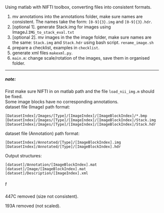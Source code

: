 Using matlab with NIFTI toolbox, converting files into consistent formats.

1. mv annotations into the annotations folder, make sure names are consistent. The names take the form:
`[0-9]{3}.img` and `[0-9]{3}.hdr`.
2. [optional 1]. generate Stack.img for images using ImageJ.`IMG_to_stack_eval.txt`
2. [optional 2]. mv images in the the image folder, make sure names are the same: `Stack.img` and `Stack.hdr` using bash script. `rename_image.sh`
3. prepare a checklist, examples in `checklist`.
4. generate xml files `makexml.py`.
5. `main.m`: change scale/rotation of the images, save them in organised folder.

- - -
##### note:

First make sure NIFTI in on matlab path and the file `load_nii_img.m` should be fixed.   
Some image blocks have no corresponding annotations.   
dataset file (Image) path format:   

`[DatasetIndex]/Images/[Type]/[ImageIndex]/[ImageBlockIndex]/*.bmp`
`[DatasetIndex]/Images/[Type]/[ImageIndex]/[ImageBlockIndex]/Stack.img`
`[DatasetIndex]/Images/[Type]/[ImageIndex]/[ImageBlockIndex]/Stack.hdr`

dataset file (Annotation) path format:

`[DatasetIndex]/Annotated/[Type]/[ImageBlockIndex].img`
`[DatasetIndex]/Annotated/[Type]/[ImageBlockIndex].hdr`

Output structures:

`[dataset]/Annotation/[ImageBlockIndex].mat`
`[dataset]/Image/[ImageBlockIndex].mat`
`[dataset]/Description/[ImageIndex].xml`

##### !

447C removed (size not consistent).

193A removed (not scaled).
